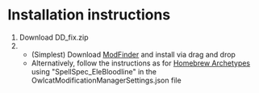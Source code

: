 # Installation instructions

1. Download DD_fix.zip
2.
    - (Simplest) Download [ModFinder](https://github.com/Pathfinder-WOTR-Modding-Community/ModFinder) and install via drag and drop
    - Alternatively, follow the instructions as for [Homebrew Archetypes](https://www.nexusmods.com/pathfinderwrathoftherighteous/mods/279) using "SpellSpec_EleBloodline" in the OwlcatModificationManagerSettings.json file
